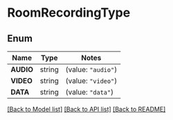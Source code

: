# RoomRecordingType

## Enum

Name | Type | Notes
------------ | ------------- | -------------
**AUDIO** | string | (value: `"audio"`)
**VIDEO** | string | (value: `"video"`)
**DATA** | string | (value: `"data"`)


[[Back to Model list]](../README.md#documentation-for-models) [[Back to API list]](../README.md#documentation-for-api-endpoints) [[Back to README]](../README.md)


